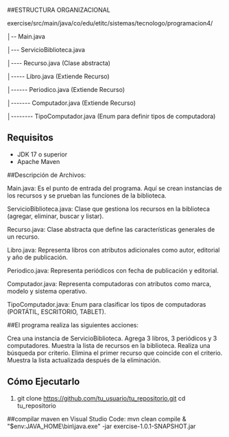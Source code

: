 ##ESTRUCTURA ORGANIZACIONAL

exercise/src/main/java/co/edu/etitc/sistemas/tecnologo/programacion4/

│-- Main.java

│--- ServicioBiblioteca.java

│---- Recurso.java (Clase abstracta)

│----- Libro.java (Extiende Recurso)

│------ Periodico.java (Extiende Recurso)

│------- Computador.java (Extiende Recurso)

│-------- TipoComputador.java (Enum para definir tipos de computadora)

## Requisitos

- JDK 17 o superior  
- Apache Maven 

##Descripción de Archivos:

Main.java: Es el punto de entrada del programa. Aquí se crean instancias de los recursos y se prueban las funciones de la biblioteca.

ServicioBiblioteca.java: Clase que gestiona los recursos en la biblioteca (agregar, eliminar, buscar y listar).

Recurso.java: Clase abstracta que define las características generales de un recurso.

Libro.java: Representa libros con atributos adicionales como autor, editorial y año de publicación.

Periodico.java: Representa periódicos con fecha de publicación y editorial.

Computador.java: Representa computadoras con atributos como marca, modelo y sistema operativo.

TipoComputador.java: Enum para clasificar los tipos de computadoras (PORTÁTIL, ESCRITORIO, TABLET).


##El programa realiza las siguientes acciones:

Crea una instancia de ServicioBiblioteca.
Agrega 3 libros, 3 periódicos y 3 computadores.
Muestra la lista de recursos en la biblioteca.
Realiza una búsqueda por criterio.
Elimina el primer recurso que coincide con el criterio.
Muestra la lista actualizada después de la eliminación.

## Cómo Ejecutarlo

1. git clone https://github.com/tu_usuario/tu_repositorio.git
   cd tu_repositorio

##compilar maven en Visual Studio Code: 
mvn clean compile
& "$env:JAVA_HOME\bin\java.exe" -jar exercise-1.0.1-SNAPSHOT.jar

